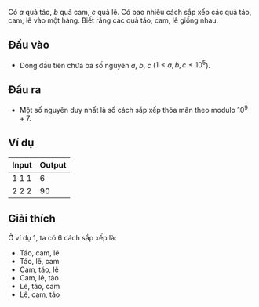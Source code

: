 Có $a$ quả táo, $b$ quả cam, $c$ quả lê. Có bao nhiêu cách sắp xếp các quả táo, cam, lê vào một hàng. Biết rằng các quả táo, cam, lê giống nhau.

## Đầu vào

- Dòng đầu tiên chứa ba số nguyên $a$, $b$, $c$ ($1 \le a, b, c \le 10^5$).

## Đầu ra

- Một số nguyên duy nhất là số cách sắp xếp thỏa mãn theo modulo $10^9 + 7$.

## Ví dụ

| Input | Output |
| ----- | ------ |
| 1 1 1 | 6      |
| 2 2 2 | 90     |

## Giải thích

Ở ví dụ 1, ta có 6 cách sắp xếp là:

- Táo, cam, lê
- Táo, lê, cam
- Cam, táo, lê
- Cam, lê, táo
- Lê, táo, cam
- Lê, cam, táo